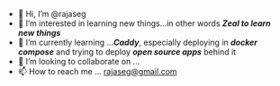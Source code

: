 - 👋 Hi, I’m @rajaseg
- 👀 I’m interested in learning new things...in other words ***Zeal to learn new things***
- 🌱 I’m currently learning ...***Caddy***, especially deploying in ***docker compose*** and trying to deploy ***open source apps*** behind it
- 💞️ I’m looking to collaborate on ...
- 📫 How to reach me ... rajaseg@gmail.com

<!---
rajaseg/rajaseg is a ✨ special ✨ repository because its `README.md` (this file) appears on your GitHub profile.
You can click the Preview link to take a look at your changes.
--->
